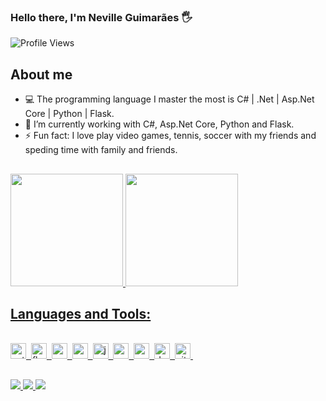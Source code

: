 ### Hello there, I'm Neville Guimarães 🖐️

![Profile Views](https://komarev.com/ghpvc/?username=leoneville&theme=default&color=blue&style=flat&label=Profile+Views)

## About me
- 💻 The programming language I master the most is C# | .Net | Asp.Net Core | Python | Flask.
- 🔭 I’m currently working with C#, Asp.Net Core, Python and Flask.
- ⚡ Fun fact: I love play video games, tennis, soccer with my friends and speding time with family and friends.

##

<div>
<a href="https://github.com/leoneville">
<img height="180em" src="https://github-readme-stats.vercel.app/api?username=leoneville&show_icons=true&theme=dracula">
<img height="180em" src="https://github-readme-stats.vercel.app/api/top-langs/?username=leoneville&layout=compact&theme=dracula">
</div>

## Languages and Tools:

<div style="display: inline_block"><br/>
    <img src="https://img.shields.io/badge/Python-05122A?style=flat&logo=python" alt="python Badge" height="25">&nbsp;
    <img src="https://img.shields.io/badge/Flask-05122A?style=flat&logo=flask" alt="flask Badge" height="25">&nbsp;
    <img src="https://img.shields.io/badge/C#-05122A?style=flat&logo=cs" alt="cs Badge" height="25">&nbsp;
    <img src="https://img.shields.io/badge/React-05122A?style=flat&logo=react" alt="react Badge" height="25">&nbsp;
    <img src="https://img.shields.io/badge/Javascript-05122A?style=flat&logo=javascript" alt="javascript Badge" height="25">&nbsp;
    <img src="https://img.shields.io/badge/C++-05122A?style=flat&logo=c%2B%2B&" alt="c++ Badge" height="25">&nbsp;
    <img src="https://img.shields.io/badge/Mysql-05122A?style=flat&logo=mysql" alt="mysql Badge" height="25">&nbsp;
    <img src="https://img.shields.io/badge/Docker-05122A?style=flat&logo=docker" alt="docker Badge" height="25">&nbsp;
    <img src="https://img.shields.io/badge/Git-05122A?style=flat&logo=git" alt="git Badge" height="25">&nbsp;
</div>
  
##

<div>
    <a href="mailto:leoneville_@hotmail.com" target="_blank"><img src="https://img.shields.io/badge/Microsoft_Outlook-0078D4?style=for-the-badge&logo=microsoft-outlook&logoColor=white">
    <a href="https://www.linkedin.com/in/neville-guimaraes-4834a91a3/" target="_blank"><img src="https://img.shields.io/badge/LinkedIn-0077B5?style=for-the-badge&logo=linkedin&logoColor=white">
    <a href="https://www.instagram.com/leoneville.dev/" target="_blank"><img src="https://img.shields.io/badge/Instagram-E4405F?style=for-the-badge&logo=instagram&logoColor=white">
</div>
